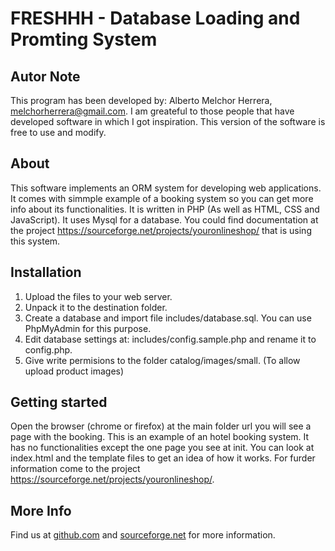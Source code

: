 # FRESHHH - Database Loading and Promting System

## Autor Note

This program has been developed by: Alberto Melchor Herrera, melchorherrera@gmail.com. I am greateful to those people that have developed software in which I got inspiration. This version of the software is free to use and modify.

## About

This software implements an ORM system for developing web applications. It comes with simmple example of a booking system so you can get more info about its functionalities. It is written in PHP (As well as HTML, CSS and JavaScript). It uses Mysql for a database. You could find documentation at the project https://sourceforge.net/projects/youronlineshop/ that is using this system.

## Installation

1. Upload the files to your web server.
2. Unpack it to the destination folder.
3. Create a database and import file includes/database.sql. You can use PhpMyAdmin for this purpose.
4. Edit database settings at: includes/config.sample.php and rename it to config.php.
5. Give write permisions to the folder catalog/images/small. (To allow upload product images)

## Getting started

Open the browser (chrome or firefox) at the main folder url you will see a page with the booking. This is an example of an hotel booking system. It has no functionalities except the one page you see at init. You can look at index.html and the template files to get an idea of how it works. For furder information come to the project https://sourceforge.net/projects/youronlineshop/.

## More Info

Find us at [github.com](https://github.com/petazeta/freshhh/) and [sourceforge.net](https://sourceforge.net/projects/youronlineshop/) for more information.